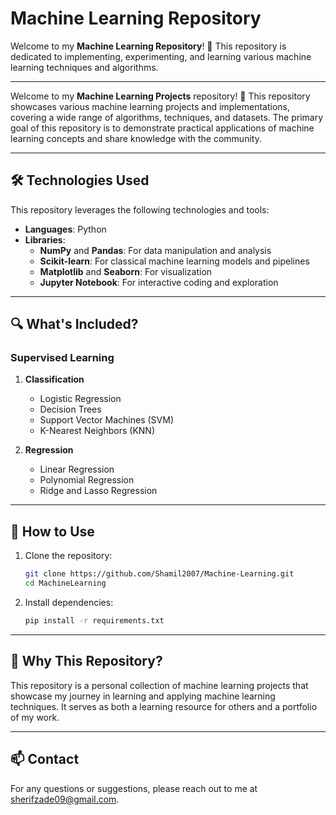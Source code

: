 # Machine Learning Repository  

Welcome to my **Machine Learning Repository**! 🚀 This repository is dedicated to implementing, experimenting, and learning various machine learning techniques and algorithms.  

---

Welcome to my **Machine Learning Projects** repository! 🎯 This repository showcases various machine learning projects and implementations, covering a wide range of algorithms, techniques, and datasets. The primary goal of this repository is to demonstrate practical applications of machine learning concepts and share knowledge with the community.

---
## 🛠️ Technologies Used  

This repository leverages the following technologies and tools:  

- **Languages**: Python  
- **Libraries**:  
  - **NumPy** and **Pandas**: For data manipulation and analysis  
  - **Scikit-learn**: For classical machine learning models and pipelines  
  - **Matplotlib** and **Seaborn**: For visualization  
  - **Jupyter Notebook**: For interactive coding and exploration  

---

## 🔍 What's Included?  

### Supervised Learning  
1. **Classification**  
   - Logistic Regression  
   - Decision Trees  
   - Support Vector Machines (SVM)  
   - K-Nearest Neighbors (KNN)  

2. **Regression**  
   - Linear Regression  
   - Polynomial Regression  
   - Ridge and Lasso Regression  

---

## 🚀 How to Use  

1. Clone the repository:  
   ```bash  
   git clone https://github.com/Shamil2007/Machine-Learning.git  
   cd MachineLearning  
   ```  

2. Install dependencies:  
   ```bash  
   pip install -r requirements.txt  
   ```  
---

## 🧠 Why This Repository?  

This repository is a personal collection of machine learning projects that showcase my journey in learning and applying machine learning techniques. It serves as both a learning resource for others and a portfolio of my work.  

---

## 📫 Contact  

For any questions or suggestions, please reach out to me at sherifzade09@gmail.com.
